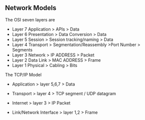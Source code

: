 ## Network Models

The OSI seven layers are

- Layer 7 Application > APIs > Data
- Layer 6 Presentation > Data Conversion > Data
-  Layer 5 Session > Session tracking/naming > Data
-  Layer 4 Transport > Segmentation/Reassembly >Port Number > Segments
- Layer 3 Network > IP ADDRESS > Packet
- Layer 2 Data Link > MAC ADDRESS > Frame
- Layer 1 Physical > Cabling > Bits

The TCP/IP Model

* Application > layer 5,6,7 > Data

* Transport > layer 4 > TCP segment / UDP datagram

* Internet > layer 3 > IP Packet
* Link/Network Interface > layer 1,2 > Frame

